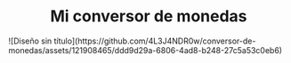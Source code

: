 <h1 align="center"> Mi conversor de monedas </h1>
![Diseño sin título](https://github.com/4L3J4NDR0w/conversor-de-monedas/assets/121908465/ddd9d29a-6806-4ad8-b248-27c5a53c0eb6)

